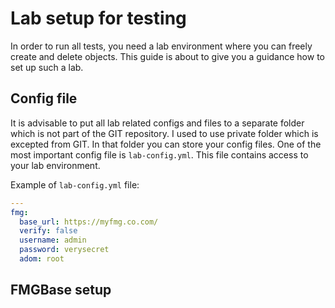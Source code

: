 # Lab setup for testing

In order to run all tests, you need a lab environment where you can freely create and delete objects. This guide is
about to give you a guidance how to set up such a lab.

## Config file

It is advisable to put all lab related configs and files to a separate folder which is not part of the GIT repository.
I used to use private folder which is excepted from GIT. In that folder you can store your config files. One of the most
important config file is `lab-config.yml`. This file contains access to your lab environment.

Example of `lab-config.yml` file:

```yaml
---
fmg:
  base_url: https://myfmg.co.com/
  verify: false
  username: admin
  password: verysecret
  adom: root
```

## FMGBase setup

